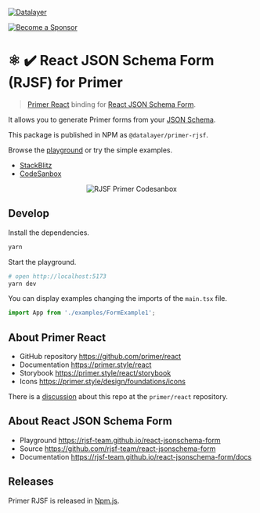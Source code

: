 [![Datalayer](https://assets.datalayer.tech/datalayer-25.svg)](https://datalayer.io)

[![Become a Sponsor](https://img.shields.io/static/v1?label=Become%20a%20Sponsor&message=%E2%9D%A4&logo=GitHub&style=flat&color=1ABC9C)](https://github.com/sponsors/datalayer)

# ⚛️ ✔️ React JSON Schema Form (RJSF) for Primer

> [Primer React](https://github.com/primer/react) binding for [React JSON Schema Form](https://github.com/rjsf-team/react-jsonschema-form).

It allows you to generate Primer forms from your [JSON Schema](https://json-schema.org).

This package is published in NPM as `@datalayer/primer-rjsf`.

Browse the [playground](https://primer-rjsf.datalayer.tech) or try the simple examples.

- [StackBlitz](https://stackblitz.com/edit/primer-rjsf-khkhzq?file=App.tsx)
- [CodeSanbox](https://codesandbox.io/p/sandbox/primer-rjsf-example-4kcrrp?file=%2Fpackage.json)

<div align="center" style="text-align: center">
  <img alt="RJSF Primer Codesanbox" src="https://assets.datalayer.tech/primer-rjsf.png" />
</div>

## Develop

Install the dependencies.

```bash
yarn
```

Start the playground.

```bash
# open http://localhost:5173
yarn dev
```

You can display examples changing the imports of the `main.tsx` file.

```ts
import App from './examples/FormExample1';
```

## About Primer React

- GitHub repository https://github.com/primer/react
- Documentation https://primer.style/react
- Storybook https://primer.style/react/storybook
- Icons https://primer.style/design/foundations/icons

There is a [discussion](https://github.com/primer/react/discussions/3152) about this repo at the `primer/react` repository.

## About React JSON Schema Form

- Playground https://rjsf-team.github.io/react-jsonschema-form
- Source https://github.com/rjsf-team/react-jsonschema-form
- Documentation https://rjsf-team.github.io/react-jsonschema-form/docs

## Releases

Primer RJSF is released in [Npm.js](https://www.npmjs.com/package/@datalayer/primer-rjsf).
